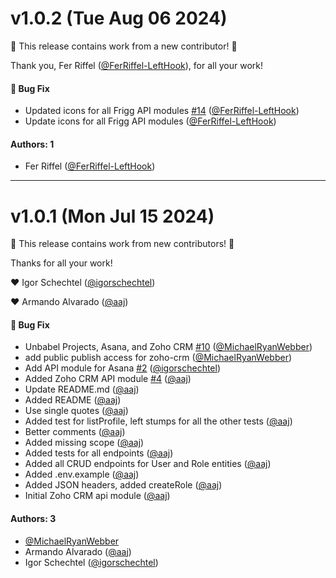 # v1.0.2 (Tue Aug 06 2024)

:tada: This release contains work from a new contributor! :tada:

Thank you, Fer Riffel ([@FerRiffel-LeftHook](https://github.com/FerRiffel-LeftHook)), for all your work!

#### 🐛 Bug Fix

- Updated icons for all Frigg API modules [#14](https://github.com/friggframework/api-module-library/pull/14) ([@FerRiffel-LeftHook](https://github.com/FerRiffel-LeftHook))
- Update icons for all Frigg API modules ([@FerRiffel-LeftHook](https://github.com/FerRiffel-LeftHook))

#### Authors: 1

- Fer Riffel ([@FerRiffel-LeftHook](https://github.com/FerRiffel-LeftHook))

---

# v1.0.1 (Mon Jul 15 2024)

:tada: This release contains work from new contributors! :tada:

Thanks for all your work!

:heart: Igor Schechtel ([@igorschechtel](https://github.com/igorschechtel))

:heart: Armando Alvarado ([@aaj](https://github.com/aaj))

#### 🐛 Bug Fix

- Unbabel Projects, Asana, and Zoho CRM [#10](https://github.com/friggframework/api-module-library/pull/10) ([@MichaelRyanWebber](https://github.com/MichaelRyanWebber))
- add public publish access for zoho-crm ([@MichaelRyanWebber](https://github.com/MichaelRyanWebber))
- Add API module for Asana [#2](https://github.com/friggframework/api-module-library/pull/2) ([@igorschechtel](https://github.com/igorschechtel))
- Added Zoho CRM API module [#4](https://github.com/friggframework/api-module-library/pull/4) ([@aaj](https://github.com/aaj))
- Update README.md ([@aaj](https://github.com/aaj))
- Added README ([@aaj](https://github.com/aaj))
- Use single quotes ([@aaj](https://github.com/aaj))
- Added test for listProfile, left stumps for all the other tests ([@aaj](https://github.com/aaj))
- Better comments ([@aaj](https://github.com/aaj))
- Added missing scope ([@aaj](https://github.com/aaj))
- Added tests for all endpoints ([@aaj](https://github.com/aaj))
- Added all CRUD endpoints for User and Role entities ([@aaj](https://github.com/aaj))
- Added .env.example ([@aaj](https://github.com/aaj))
- Added JSON headers, added createRole ([@aaj](https://github.com/aaj))
- Initial Zoho CRM api module ([@aaj](https://github.com/aaj))

#### Authors: 3

- [@MichaelRyanWebber](https://github.com/MichaelRyanWebber)
- Armando Alvarado ([@aaj](https://github.com/aaj))
- Igor Schechtel ([@igorschechtel](https://github.com/igorschechtel))
